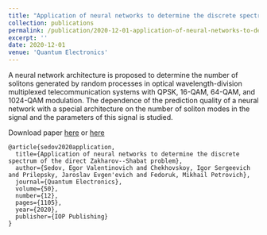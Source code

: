 ```yaml
---
title: "Application of neural networks to determine the discrete spectrum of the direct Zakharov–Shabat problem"
collection: publications
permalink: /publication/2020-12-01-application-of-neural-networks-to-determine-the-discrete-spectrum
excerpt: ''
date: 2020-12-01
venue: 'Quantum Electronics'
---
```

A neural network architecture is proposed to determine the number of solitons generated by random processes 
in optical wavelength-division multiplexed telecommunication systems with QPSK, 16-QAM, 64-QAM, and 1024-QAM modulation. 
The dependence of the prediction quality of a 
neural network with a special architecture on the number of soliton 
modes in the signal and the parameters of this signal is studied.

Download paper [here](http://esf0.github.io/files/publication/application_of_neural_networks_to_determine_the_discrete_spectrum.pdf) or 
[here](https://iopscience.iop.org/article/10.1088/1748-0221/12/06/C06034)

```
@article{sedov2020application,
  title={Application of neural networks to determine the discrete spectrum of the direct Zakharov--Shabat problem},
  author={Sedov, Egor Valentinovich and Chekhovskoy, Igor Sergeevich and Prilepsky, Jaroslav Evgen'evich and Fedoruk, Mikhail Petrovich},
  journal={Quantum Electronics},
  volume={50},
  number={12},
  pages={1105},
  year={2020},
  publisher={IOP Publishing}
}
```